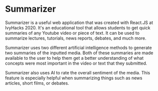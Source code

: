 # Summarizer

Summarizer is a useful web application that was created with React.JS at IvyHacks 2020. It's an educational tool that allows students to get quick summaries of any Youtube video or piece of text. It can be used to summarize lectures, tutorials, news reports, debates, and much more.

Summarizer uses two different artificial intelligence methods to generate two summaries of the inputted media. Both of these summaries are made available to the user to help them get a better understanding of what concepts were most important in the video or text that they submitted.

Summarizer also uses AI to rate the overall sentiment of the media. This feature is especially helpful when summarizing things such as news articles, short films, or debates.
